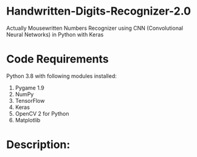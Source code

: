 # Handwritten-Digits-Recognizer-2.0

Actually Mousewritten Numbers Recognizer using CNN (Convolutional Neural Networks) in Python with Keras

# Code Requirements
Python 3.8 with following modules installed:
1) Pygame 1.9
1) NumPy
3) TensorFlow
4) Keras
5) OpenCV 2 for Python
6) Matplotlib

# Description:
